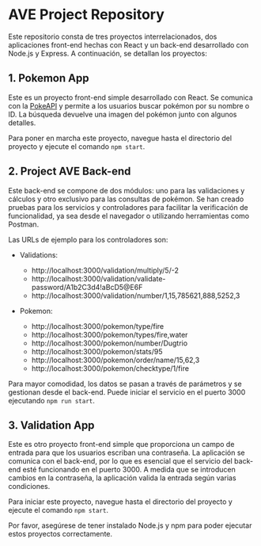 # AVE Project Repository

Este repositorio consta de tres proyectos interrelacionados, dos aplicaciones front-end hechas con React y un back-end desarrollado con Node.js y Express. A continuación, se detallan los proyectos:

## 1. Pokemon App

Este es un proyecto front-end simple desarrollado con React. Se comunica con la [PokeAPI](https://pokeapi.co/) y permite a los usuarios buscar pokémon por su nombre o ID. La búsqueda devuelve una imagen del pokémon junto con algunos detalles. 

Para poner en marcha este proyecto, navegue hasta el directorio del proyecto y ejecute el comando `npm start`.

## 2. Project AVE Back-end

Este back-end se compone de dos módulos: uno para las validaciones y cálculos y otro exclusivo para las consultas de pokémon. Se han creado pruebas para los servicios y controladores para facilitar la verificación de funcionalidad, ya sea desde el navegador o utilizando herramientas como Postman.

Las URLs de ejemplo para los controladores son:

- Validations:
  - http://localhost:3000/validation/multiply/5/-2
  - http://localhost:3000/validation/validate-password/A1b2C3d4!aBcD5@E6F
  - http://localhost:3000/validation/number/1,15,785621,888,5252,3

- Pokemon:
  - http://localhost:3000/pokemon/type/fire
  - http://localhost:3000/pokemon/types/fire,water
  - http://localhost:3000/pokemon/number/Dugtrio
  - http://localhost:3000/pokemon/stats/95
  - http://localhost:3000/pokemon/order/name/15,62,3
  - http://localhost:3000/pokemon/checktype/1/fire

Para mayor comodidad, los datos se pasan a través de parámetros y se gestionan desde el back-end. Puede iniciar el servicio en el puerto 3000 ejecutando `npm run start`.

## 3. Validation App

Este es otro proyecto front-end simple que proporciona un campo de entrada para que los usuarios escriban una contraseña. La aplicación se comunica con el back-end, por lo que es esencial que el servicio del back-end esté funcionando en el puerto 3000. A medida que se introducen cambios en la contraseña, la aplicación valida la entrada según varias condiciones.

Para iniciar este proyecto, navegue hasta el directorio del proyecto y ejecute el comando `npm start`.

Por favor, asegúrese de tener instalado Node.js y npm para poder ejecutar estos proyectos correctamente.
